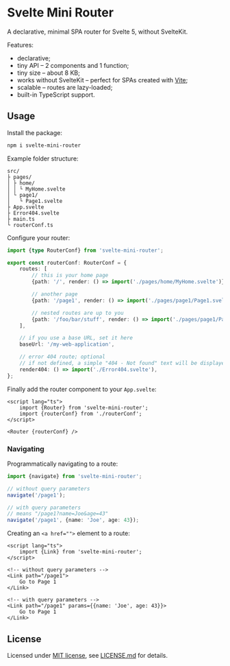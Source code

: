 # Svelte Mini Router

A declarative, minimal SPA router for Svelte 5, without SvelteKit. 

Features:

* declarative;
* tiny API – 2 components and 1 function;
* tiny size – about 8 KB;
* works without SvelteKit – perfect for SPAs created with [Vite](https://vite.dev/guide/#scaffolding-your-first-vite-project);
* scalable – routes are lazy-loaded;
* built-in TypeScript support.

## Usage

Install the package:

```bash
npm i svelte-mini-router
```

Example folder structure:

```
src/
├ pages/
│ ├ home/
│ │ └ MyHome.svelte
│ └ page1/
│   └ Page1.svelte
├ App.svelte
├ Error404.svelte
├ main.ts
└ routerConf.ts
```

Configure your router:

```ts
import {type RouterConf} from 'svelte-mini-router';

export const routerConf: RouterConf = {
    routes: [
        // this is your home page
        {path: '/', render: () => import('./pages/home/MyHome.svelte')},

        // another page
        {path: '/page1', render: () => import('./pages/page1/Page1.svelte')},

        // nested routes are up to you
        {path: '/foo/bar/stuff', render: () => import('./pages/page1/Page1.svelte')},
    ],

    // if you use a base URL, set it here
    baseUrl: '/my-web-application',

    // error 404 route; optional
    // if not defined, a simple "404 - Not found" text will be displayed
    render404: () => import('./Error404.svelte'),
};
```

Finally add the router component to your `App.svelte`:

```svelte
<script lang="ts">
    import {Router} from 'svelte-mini-router';
    import {routerConf} from './routerConf';
</script>

<Router {routerConf} />
```

### Navigating

Programmatically navigating to a route:

```ts
import {navigate} from 'svelte-mini-router';

// without query parameters
navigate('/page1');

// with query parameters
// means "/page1?name=Joe&age=43"
navigate('/page1', {name: 'Joe', age: 43});
```

Creating an `<a href="">` element to a route:

```svelte
<script lang="ts">
    import {Link} from 'svelte-mini-router';
</script>

<!-- without query parameters -->
<Link path="/page1">
    Go to Page 1
</Link>

<!-- with query parameters -->
<Link path="/page1" params={{name: 'Joe', age: 43}}>
    Go to Page 1
</Link>
```

## License

Licensed under [MIT license](https://opensource.org/licenses/MIT), see [LICENSE.md](LICENSE.md) for details.
